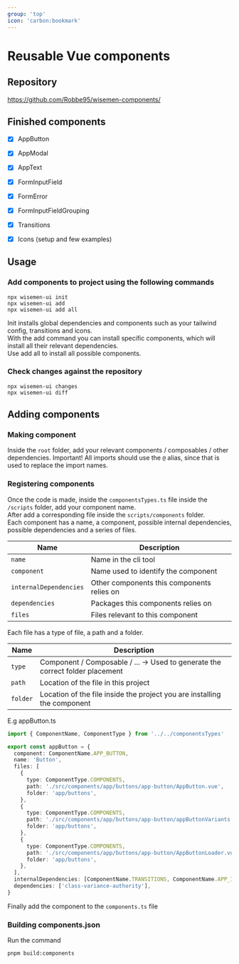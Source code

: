 ```yaml
---
group: 'top'
icon: 'carbon:bookmark'
---
```



# Reusable Vue components

## Repository

https://github.com/Robbe95/wisemen-components/

## Finished components

- [x] AppButton
- [x] AppModal
- [x] AppText

- [x] FormInputField
- [x] FormError
- [x] FormInputFieldGrouping

- [x] Transitions
- [x] Icons (setup and few examples)

  
## Usage

### Add components to project using the following commands
```
npx wisemen-ui init
npx wisemen-ui add
npx wisemen-ui add all
```

Init installs global dependencies and components such as your tailwind config, transitions and icons.\
With the add command you can install specific components, which will install all their relevant dependencies.\
Use add all to install all possible components.

### Check changes against the repository
```
npx wisemen-ui changes
npx wisemen-ui diff
```

## Adding components

### Making component

Inside the ```root``` folder, add your relevant components / composables / other dependencies.
Important! All imports should use the ```@``` alias, since that is used to replace the import names.

### Registering components

Once the code is made, inside the ```componentsTypes.ts``` file inside the ```/scripts``` folder, add your component name.\
After add a corresponding file inside the ```scripts/components``` folder.\
Each component has a name, a component, possible internal dependencies, possible dependencies and a series of files.

| Name      | Description                             |
| --------- | --------------------------------------- |
| `name`   | Name in the cli tool          |
| `component` | Name used to identify the component |
| `internalDependencies` | Other components this components relies on |
| `dependencies` | Packages this components relies on |
| `files` | Files relevant to this component |

Each file has a type of file, a path and a folder.

| Name      | Description                             |
| --------- | --------------------------------------- |
| `type`   | Component / Composable / ... -> Used to generate the correct folder placement          |
| `path` | Location of the file in this project |
| `folder` | Location of the file inside the project you are installing the component |


E.g appButton.ts
```typescript
import { ComponentName, ComponentType } from '../../componentsTypes'

export const appButton = {
  component: ComponentName.APP_BUTTON,
  name: 'Button',
  files: [
    {
      type: ComponentType.COMPONENTS,
      path: './src/components/app/buttons/app-button/AppButton.vue',
      folder: 'app/buttons',
    },
    {
      type: ComponentType.COMPONENTS,
      path: './src/components/app/buttons/app-button/appButtonVariants.ts',
      folder: 'app/buttons',
    },
    {
      type: ComponentType.COMPONENTS,
      path: './src/components/app/buttons/app-button/AppButtonLoader.vue',
      folder: 'app/buttons',
    },
  ],
  internalDependencies: [ComponentName.TRANSITIONS, ComponentName.APP_ICON],
  dependencies: ['class-variance-authority'],
}
```

Finally add the component to the ```components.ts``` file

### Building components.json

Run the command
```
pnpm build:components
```

